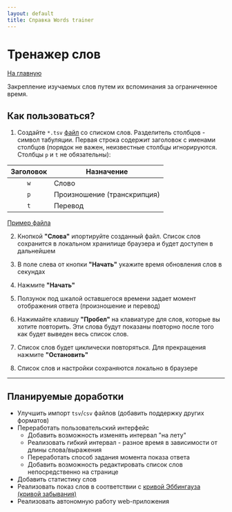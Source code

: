 ```yaml
---
layout: default
title: Справка Words trainer
---
```


# Тренажер слов

[На главную](/wordstrainer/)

Закрепление изучаемых слов путем их вспоминания за ограниченное время.

## Как пользоваться?

1. Создайте `*.tsv` [файл](https://ru.wikipedia.org/wiki/TSV) со списком слов. Разделитель столбцов - символ табуляции. Первая строка содержит заголовок с именами столбцов (порядок не важен, неизвестные столбцы игнорируются. Столбцы `p` и `t` не обязательны):

Заголовок | Назначение
:--------:|-----------
`w`       | Слово
`p`       | Произношение (транскрипция)
`t`       | Перевод

[Пример файла](/words.tsv)

2. Кнопкой **"Слова"** ипортируйте созданный файл. Список слов сохранится в локальном хранилище браузера и будет доступен в дальнейшем

3. В поле слева от кнопки **"Начать"** укажите время обновления слов в секундах

4. Нажмите **"Начать"**

5. Ползунок под шкалой оставшегося времени задает момент отображения ответа (произношение и перевод)

6. Нажимайте клавишу **"Пробел"** на клавиатуре для слов, которые вы хотите повторить. Эти слова будут показаны повторно после того как будет выведен весь список слов.

7. Список слов будет циклически повторяться. Для прекращения нажмите **"Остановить"**

8. Список слов и настройки сохраняются локально в браузере

---

## Планируемые доработки

- Улучшить импорт `tsv`/`csv` файлов (добавить поддержку других форматов)
- Переработать пользовательский интерфейс
    - Добавить возможность изменять интервал "на лету"
    - Реализовать гибкий интервал - разное время в зависимости от длины слова/выражения
    - Переработать способ задания момента показа ответа
    - Добавить возможность редактировать список слов непосредственно на странице
- Добавить статистику слов
- Реализовать показ слов в соответствии с [кривой Эббингауза (кривой забывания)](https://ru.wikipedia.org/wiki/Кривая_забывания)
- Реализовать автономную работу web-приложения
